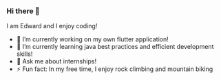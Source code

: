 ### Hi there 👋

I am Edward and I enjoy coding!

- 🔭 I’m currently working on my own flutter application!
- 🌱 I’m currently learning java best practices and efficient development skills!
- 💬 Ask me about internships!
- ⚡ Fun fact: In my free time, I enjoy rock climbing and mountain biking

